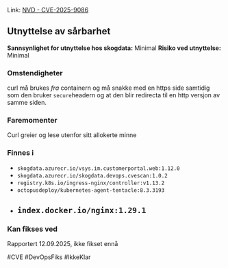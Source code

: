 Link: [NVD - CVE-2025-9086](https://nvd.nist.gov/vuln/detail/CVE-2025-9086)

## Utnyttelse av sårbarhet

**Sannsynlighet for utnyttelse hos skogdata:** Minimal
**Risiko ved utnyttelse:** Minimal
### Omstendigheter
curl må brukes *fra* containern og må snakke med en https side samtidig som den bruker `secure`headern og at den blir redirecta til en http versjon av samme siden.
### Faremomenter
Curl greier og lese utenfor sitt allokerte minne

### Finnes i
- `skogdata.azurecr.io/vsys.im.customerportal.web:1.12.0`
- `skogdata.azurecr.io/skogdata.devops.cvescan:1.0.2`
- `registry.k8s.io/ingress-nginx/controller:v1.13.2`
- `octopusdeploy/kubernetes-agent-tentacle:8.3.3193`
- `index.docker.io/nginx:1.29.1`
	- 

### Kan fikses ved
Rapportert 12.09.2025, ikke fikset ennå

#CVE #DevOpsFiks #IkkeKlar
